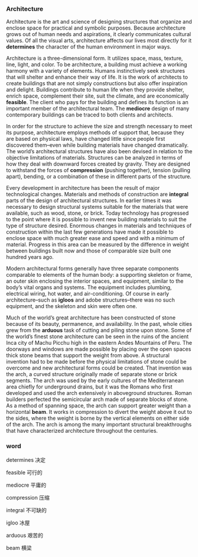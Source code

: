 ### Architecture

Architecture is the art and science of designing structures that organize and enclose space for practical and symbolic purposes. Because architecture grows out of human needs and aspirations, it clearly communicates cultural values. Of all the visual arts, architecture affects our lives most directly for it **determines** the character of the human environment in major ways.

Architecture is a three-dimensional form. It utilizes space, mass, texture, line, light, and color. To be architecture, a building must achieve a working harmony with a variety of elements. Humans instinctively seek structures that will shelter and enhance their way of life. It is the work of architects to create buildings that are not simply constructions but also offer inspiration and delight. Buildings contribute to human life when they provide shelter, enrich space, complement their site, suit the climate, and are economically **feasible**. The client who pays for the building and defines its function is an important member of the architectural team. The **mediocre** design of many contemporary buildings can be traced to both clients and architects.

In order for the structure to achieve the size and strength necessary to meet its purpose, architecture employs methods of support that, because they are based on physical laws, have changed little since people first discovered them–even while building materials have changed dramatically. The world’s architectural structures have also been devised in relation to the objective limitations of materials. Structures can be analyzed in terms of how they deal with downward forces created by gravity. They are designed to withstand the forces of **compression** (pushing together), tension (pulling apart), bending, or a combination of these in different parts of the structure.

Every development in architecture has been the result of major technological changes. Materials and methods of construction are **integral** parts of the design of architectural structures. In earlier times it was necessary to design structural systems suitable for the materials that were available, such as wood, stone, or brick. Today technology has progressed to the point where it is possible to invent new building materials to suit the type of structure desired. Enormous changes in materials and techniques of construction within the last few generations have made it possible to enclose space with much greater ease and speed and with a minimum of material. Progress in this area can be measured by the difference in weight between buildings built now and those of comparable size built one hundred years ago.

Modern architectural forms generally have three separate components comparable to elements of the human body: a supporting skeleton or frame, an outer skin enclosing the interior spaces, and equipment, similar to the body’s vital organs and systems. The equipment includes plumbing, electrical wiring, hot water, and air-conditioning. Of course in early architecture–such as **igloos** and adobe structures–there was no such equipment, and the skeleton and skin were often one. 

Much of the world’s great architecture has been constructed of stone because of its beauty, permanence, and availability. In the past, whole cities grew from the **arduous** task of cutting and piling stone upon stone. Some of the world’s finest stone architecture can be seen in the ruins of the ancient Inca city of Machu Picchu high in the eastern Andes Mountains of Peru. The doorways and windows are made possible by placing over the open spaces thick stone beams that support the weight from above. A structural invention had to be made before the physical limitations of stone could be overcome and new architectural forms could be created. That invention was the arch, a curved structure originally made of separate stone or brick segments. The arch was used by the early cultures of the Mediterranean area chiefly for underground drains, but it was the Romans who first developed and used the arch extensively in aboveground structures. Roman builders perfected the semicircular arch made of separate blocks of stone. As a method of spanning space, the arch can support greater weight than a horizontal **beam**. It works in compression to divert the weight above it out to the sides, where the weight is borne by the vertical elements on either side of the arch. The arch is among the many important structural breakthroughs that have characterized architecture throughout the centuries.



### word

determines                                  				决定

feasible         											可行的

mediocre                                                  平庸的

compression											压缩

integral													不可缺的

igloo														冰屋

arduous													艰苦的

beam														横梁

